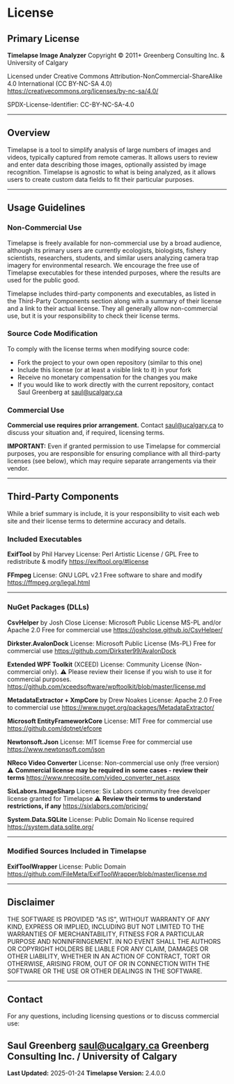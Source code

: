 # License

## Primary License

**Timelapse Image Analyzer**
Copyright © 2011+ Greenberg Consulting Inc. & University of Calgary

Licensed under Creative Commons Attribution-NonCommercial-ShareAlike 4.0 International (CC BY-NC-SA 4.0)
https://creativecommons.org/licenses/by-nc-sa/4.0/

SPDX-License-Identifier: CC-BY-NC-SA-4.0

---

## Overview

Timelapse is a tool to simplify analysis of large numbers of images and videos, typically captured from remote cameras. It allows users to review and enter data describing those images, optionally assisted by image recognition. Timelapse is agnostic to what is being analyzed, as it allows users to create custom data fields to fit their particular purposes.

---

## Usage Guidelines

### Non-Commercial Use

Timelapse is freely available for non-commercial use by a broad audience, although its primary users are currently ecologists, biologists, fishery scientists, researchers, students, and similar users analyzing camera trap imagery for environmental research. We encourage the free use of Timelapse executables for these intended purposes, where the results are used for the public good.

Timelapse includes third-party components and executables, as listed in the Third-Party Components section along with a summary of their license and a link to their actual license. They all generally allow  non-commercial use, but it is your responsibility to check their license terms. 

### Source Code Modification

To comply with the license terms when modifying source code:
- Fork the project to your own open repository (similar to this one)
- Include this license (or at least a visible link to it) in your fork
- Receive no monetary compensation for the changes you make
- If you would like to work directly with the current repository, contact Saul Greenberg at saul@ucalgary.ca

### Commercial Use

**Commercial use requires prior arrangement.** Contact saul@ucalgary.ca to discuss your situation and, if required, licensing terms.

**IMPORTANT:** Even if granted permission to use Timelapse for commercial purposes, you are responsible for ensuring compliance with all third-party licenses (see below), which may require separate arrangements via their vendor.

---

## Third-Party Components
While a brief summary is include, it is your responsibility to visit each web site and their license terms to determine accuracy and details.

### Included Executables

**ExifTool** by Phil Harvey
License: Perl Artistic License / GPL
Free to redistribute & modify
https://exiftool.org/#license

**FFmpeg**
License: GNU LGPL v2.1
Free software to share and modify
https://ffmpeg.org/legal.html

---

### NuGet Packages (DLLs)

**CsvHelper** by Josh Close
License: Microsoft Public License MS-PL and/or Apache 2.0
Free for commercial use
https://joshclose.github.io/CsvHelper/

**Dirkster.AvalonDock**
License: Microsoft Public License (Ms-PL)
Free for commercial use
https://github.com/Dirkster99/AvalonDock

**Extended WPF Toolkit** (XCEED)
License: Community License (Non-commercial only).
⚠️ Please review their license if you wish to use it for commercial purposes.
https://github.com/xceedsoftware/wpftoolkit/blob/master/license.md

**MetadataExtractor + XmpCore** by Drew Noakes
License: Apache 2.0
Free to commercial use
https://www.nuget.org/packages/MetadataExtractor/

**Microsoft EntityFrameworkCore**
License: MIT
Free for commercial use
https://github.com/dotnet/efcore

**Newtonsoft.Json**
License: MIT licemse
Free for commercial use
https://www.newtonsoft.com/json

**NReco Video Converter**
License: Non-commercial use only (free version)
⚠️ **Commercial license may be required in some cases - review their terms**
https://www.nrecosite.com/video_converter_net.aspx

**SixLabors.ImageSharp**
License: Six Labors community free developer license granted for Timelapse
⚠️ **Review their terms to understand restrictions, if any**
https://sixlabors.com/pricing/

**System.Data.SQLite**
License: Public Domain
No license required
https://system.data.sqlite.org/

---

### Modified Sources Included in Timelapse

**ExifToolWrapper**
License: Public Domain
https://github.com/FileMeta/ExifToolWrapper/blob/master/license.md

---

## Disclaimer

THE SOFTWARE IS PROVIDED "AS IS", WITHOUT WARRANTY OF ANY KIND, EXPRESS OR IMPLIED, INCLUDING BUT NOT LIMITED TO THE WARRANTIES OF MERCHANTABILITY, FITNESS FOR A PARTICULAR PURPOSE AND NONINFRINGEMENT. IN NO EVENT SHALL THE AUTHORS OR COPYRIGHT HOLDERS BE LIABLE FOR ANY CLAIM, DAMAGES OR OTHER LIABILITY, WHETHER IN AN ACTION OF CONTRACT, TORT OR OTHERWISE, ARISING FROM, OUT OF OR IN CONNECTION WITH THE SOFTWARE OR THE USE OR OTHER DEALINGS IN THE SOFTWARE.

---

## Contact

For any questions, including licensing questions or to discuss commercial use:

**Saul Greenberg**
saul@ucalgary.ca
Greenberg Consulting Inc. / University of Calgary 
---

**Last Updated:** 2025-01-24
**Timelapse Version:** 2.4.0.0
